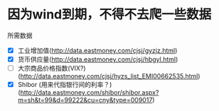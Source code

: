 # 因为wind到期，不得不去爬一些数据

所需数据

-[x] 工业增加值(http://data.eastmoney.com/cjsj/gyzjz.html)
-[x] 货币供应量(http://data.eastmoney.com/cjsj/hbgyl.html)
-[ ] 大宗商品价格指数(VIX?)(http://data.eastmoney.com/cjsj/hyzs_list_EMI00662535.html)
-[x] Shibor (用来代指银行间的利率？)(http://data.eastmoney.com/shibor/shibor.aspx?m=sh&t=99&d=99222&cu=cny&type=009017)